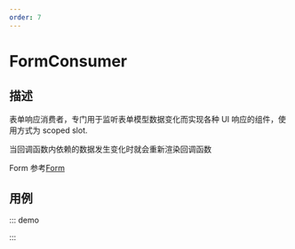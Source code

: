 ```yaml
---
order: 7
---
```


# FormConsumer

## 描述

表单响应消费者，专门用于监听表单模型数据变化而实现各种 UI 响应的组件，使用方式为 scoped slot.

当回调函数内依赖的数据发生变化时就会重新渲染回调函数

Form 参考[Form](https://core.formilyjs.org/api/models/form)

## 用例

::: demo
<template>
  <FormProvider :form="form">
    <Field name="input" :component="[Input]" />
    <FormConsumer>
      <template #default="{ form }">
        {{ form.values.input }}
      </template>
    </FormConsumer>
  </FormProvider>
</template>

<script>
import { Input } from 'ant-design-vue'
import { createForm } from '@formily/core'
import { FormProvider, Field, FormConsumer } from '@formily/vue'
import 'ant-design-vue/dist/antd.css'

export default {
  components: { FormProvider, Field, FormConsumer },
  data() {
    return {
      Input,
      form: createForm()
    }
  }
}
</script>

:::
